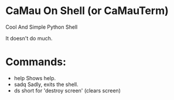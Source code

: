 # CaMau On Shell (or CaMauTerm)
Cool And Simple Python Shell

It doesn't do much.

# Commands:
- help Shows help.
- sadq Sadly, exits the shell.
- ds short for 'destroy screen' (clears screen)
